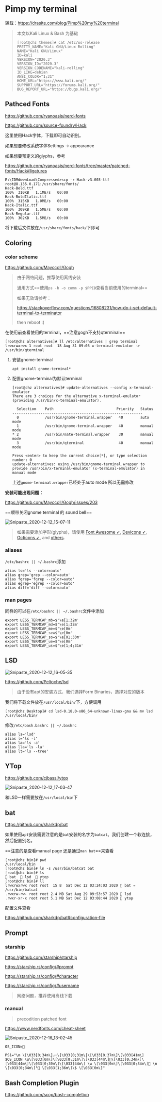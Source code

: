 # Pimp my terminal

转载：https://drasite.com/blog/Pimp%20my%20terminal

> 本文以Kali Linux & Bash 为基础
>
> ```
> [root@chz themes]# cat /etc/os-release 
> PRETTY_NAME="Kali GNU/Linux Rolling"
> NAME="Kali GNU/Linux"
> ID=kali
> VERSION="2020.3"
> VERSION_ID="2020.3"
> VERSION_CODENAME="kali-rolling"
> ID_LIKE=debian
> ANSI_COLOR="1;31"
> HOME_URL="https://www.kali.org/"
> SUPPORT_URL="https://forums.kali.org/"
> BUG_REPORT_URL="https://bugs.kali.org/"
> 
> ```
>
> 

## Pathced Fonts

https://github.com/ryanoasis/nerd-fonts

https://github.com/source-foundry/Hack

这里使用Hack字体，下载即可自动识别。

如果想要修改系统字体Settings -> appearance

如果想要预定义的glyphs，参考

https://github.com/ryanoasis/nerd-fonts/tree/master/patched-fonts/Hack#ligatures

```
E:\IDMdownLoad\Compressed>scp -r Hack-v3.003-ttf root@8.135.0.171:/usr/share/fonts/
Hack-Bold.ttf                                                                         100%  310KB   1.1MB/s   00:00
Hack-BoldItalic.ttf                                                                   100%  315KB   1.0MB/s   00:00
Hack-Italic.ttf                                                                       100%  309KB   1.5MB/s   00:00
Hack-Regular.ttf                                                                      100%  302KB   1.5MB/s   00:00
```

将下载后文件放在`/usr/share/fonts/hack/`下即可

## Coloring

### color scheme

https://github.com/Mayccoll/Gogh

> 由于网络问题，推荐使用离线安装
>
> 通用方式==使用`ps -h -o comm -p $PPID`查看当前使用的terminal==
>
> 如果无效请参考：
>
> https://stackoverflow.com/questions/16808231/how-do-i-set-default-terminal-to-terminator
>
> then reboot :)

在使用前查看使用的terminal，==注意gogh不支持qterminal==

```
[root@chz alternatives]# ll /etc/alternatives | grep terminal
lrwxrwxrwx 1 root root  18 Aug 31 09:05 x-terminal-emulator -> /usr/bin/qterminal
```

1. 安装gnome-terminal

   ```
   apt install gnome-terminal*
   ```

2. 配置gnome-terminal为默认terminal

   ```
   [root@chz alternatives]# update-alternatives --config x-terminal-emulator
   There are 3 choices for the alternative x-terminal-emulator (providing /usr/bin/x-terminal-emulator).
   
     Selection    Path                             Priority   Status
   ------------------------------------------------------------
     0            /usr/bin/gnome-terminal.wrapper   40        auto mode
     1            /usr/bin/gnome-terminal.wrapper   40        manual mode
   * 2            /usr/bin/mate-terminal.wrapper    30        manual mode
     3            /usr/bin/qterminal                40        manual mode
   
   Press <enter> to keep the current choice[*], or type selection number: 0
   update-alternatives: using /usr/bin/gnome-terminal.wrapper to provide /usr/bin/x-terminal-emulator (x-terminal-emulator) in manual mode
   ```

   上述`gnome-terminal.wrapper`已经处于auto mode 所以无需修改

**安装可能出现问题：**

https://github.com/Mayccoll/Gogh/issues/203

==顺带关闭gnome terminal 的 sound bell==

![Snipaste_2020-12-12_15-07-11](https://cdn.staticaly.com/gh/dhay3/image-repo@master/20221127/Snipaste_2020-12-12_15-07-11.nekmiaaobyo.webp)

> 如果需要添加字形(glyphs)，请使用 [Font Awesome ➶](https://github.com/FortAwesome/Font-Awesome), [Devicons ➶](https://vorillaz.github.io/devicons/), [Octicons ➶](https://github.com/primer/octicons), and [others](https://github.com/ryanoasis/nerd-fonts#glyph-sets).

### aliases

`/etc/bashrc || ~/.bashrc`添加

```
alias ls='ls --color=auto'
alias grep='grep --color=auto'
alias fgrep='fgrep --color=auto'
alias egrep='egrep --color=auto'
alias diff='diff --color=auto'
```

### man pages

同样的可以在`/etc/bashrc || ~/.bashrc`文件中添加

```
export LESS_TERMCAP_mb=$'\e[1;32m'
export LESS_TERMCAP_md=$'\e[1;32m'
export LESS_TERMCAP_me=$'\e[0m'
export LESS_TERMCAP_se=$'\e[0m'
export LESS_TERMCAP_so=$'\e[01;33m'
export LESS_TERMCAP_ue=$'\e[0m'
export LESS_TERMCAP_us=$'\e[1;4;31m'
```

## LSD

![Snipaste_2020-12-12_16-05-35](https://cdn.staticaly.com/gh/dhay3/image-repo@master/20221127/Snipaste_2020-12-12_16-05-35.3y66baecbybk.webp)

https://github.com/Peltoche/lsd

> 由于没有apt的安装方式，我们选择Form Binaries，选择对应的版本

我们将下载文件放在`/usr/local/bin/`下，方便调用

```
[root@chz Desktop]# cd lsd-0.18.0-x86_64-unknown-linux-gnu && mv lsd /usr/local/bin/
```

修改`/etc/bash.bashrc || ~/.bashrc`

```
alias ls='lsd'
alias l='ls -l'
alias la='ls -a'
alias lla='ls -la'
alias lt='ls --tree'
```

## YTop

https://github.com/cjbassi/ytop

![Snipaste_2020-12-12_17-03-47](https://cdn.staticaly.com/gh/dhay3/image-repo@master/20221127/Snipaste_2020-12-12_17-03-47.66tadcit5bsw.webp)

和LSD一样需要放在`/usr/local/bin`下

## bat

https://github.com/sharkdp/bat

如果使用`apt`安装需要注意的是`bat`安装的名字为`batcat`。我们创建一个软连接，然后配置别名。

==注意的是查看manual page 还是通过`man bat`==来查看

```
[root@chz bin]# pwd
/usr/local/bin
[root@chz bin]# ln -s /usr/bin/batcat bat
[root@chz bin]# ls
 bat   lsd   ytop
[root@chz bin]# ll
lrwxrwxrwx root root  15 B  Sat Dec 12 03:24:03 2020  bat ⇒ /usr/bin/batcat
.rwxrw-rw- root root 2.4 MB Sat Aug 29 09:53:57 2020  lsd
.rwxr-xr-x root root 5.1 MB Sat Dec 12 03:08:44 2020  ytop
```

配置文件查看

https://github.com/sharkdp/bat#configuration-file

## Prompt

### starship

https://github.com/starship/starship

https://starship.rs/config/#prompt

https://starship.rs/config/#character

https://starship.rs/config/#username

> 网络问题，推荐使用离线下载

### manual

> precodition patched font

https://www.nerdfonts.com/cheat-sheet

![Snipaste_2020-12-16_13-02-45](https://cdn.staticaly.com/gh/dhay3/image-repo@master/20221127/Snipaste_2020-12-16_13-02-45.5pda8x0jyy9s.webp)

```
OS_ICON=

PS1="\n \[\033[0;34m\]╭─\[\033[0;31m\]\[\033[0;37m\]\[\033[41m\] $OS_ICON \u\[\033[0m\]\[\033[0;31m\]\[\033[44m\]\[\033[0;34m\]\[\033[44m\]\[\033[0;30m\]\[\033[44m\] \w \[\033[0m\]\[\033[0;34m\] \n \[\033[0;34m\]╰ \[\033[1;36m\]\$ \[\033[0m\]"
```

## Bash Completion Plugin

https://github.com/scop/bash-completion

